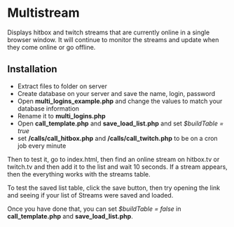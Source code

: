 # Multistream
Displays hitbox and twitch streams that are currently online in a single browser window. It will continue to monitor the streams and update when they come online or go offline.


## Installation

* Extract files to folder on server
* Create database on your server and save the name, login, password
* Open **multi_logins_example.php** and change the values to match your database information
* Rename it to **multi_logins.php**
* Open **call_template.php** and **save_load_list.php** and set *$buildTable = true*
* set **/calls/call_hitbox.php** and **/calls/call_twitch.php** to be on a cron job every minute

Then to test it, go to index.html, then find an online stream on hitbox.tv or twitch.tv and then add it to the list and wait 10 seconds. If a stream appears, then the everything works with the streams table.

To test the saved list table, click the save button, then try opening the link and seeing if your list of Streams were saved and loaded.

Once you have done that, you can set *$buildTable = false* in **call_template.php** and **save_load_list.php**.